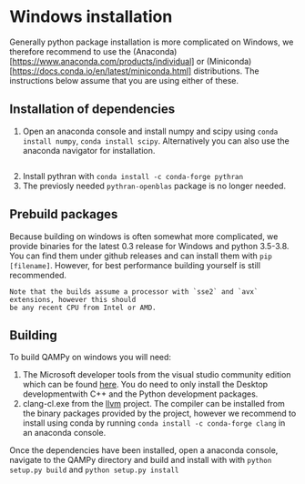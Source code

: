 # Windows installation

Generally python package installation is more complicated on Windows, we therefore recommend to use the (Anaconda)[https://www.anaconda.com/products/individual] or (Miniconda)[https://docs.conda.io/en/latest/miniconda.html] distributions. The instructions below assume that you are using either of these.

## Installation of dependencies

1. Open an anaconda console and install numpy and scipy using `conda install numpy`, `conda install scipy`. Alternatively you can also use the anaconda navigator for installation.
```{note} If you are using the miniconda distribution you likely want to install other packages like matplotlib and jupyter
```
2. Install pythran with `conda install -c conda-forge pythran`
3. The previosly needed `pythran-openblas` package is no longer needed.


## Prebuild packages

Because building on  windows is often somewhat more complicated, we provide 
binaries for the latest 0.3 release for Windows and python 3.5-3.8. You can find them under github releases and can 
install them with `pip [filename]`. However, for best performance building yourself is still recommended.

```{note}
Note that the builds assume a processor with `sse2` and `avx` extensions, however this should 
be any recent CPU from Intel or AMD.  
```


## Building

To build QAMPy on windows you will need:
1. The Microsoft developer tools from the visual studio community edition which can be found [here](https://visualstudio.microsoft.com/vs/community/). You do need
to only install the Desktop developmentwith C++ and the Python development  packages. 
2. clang-cl.exe from the [llvm](https://llvm.org/) project. The compiler can be installed from the binary packages provided by the project, however we recommend to install using conda by running `conda install -c conda-forge clang` in an anaconda console.

Once the dependencies have been installed, open a anaconda console, navigate to the QAMPy directory and build and install with with  `python setup.py build` and `python setup.py install`






